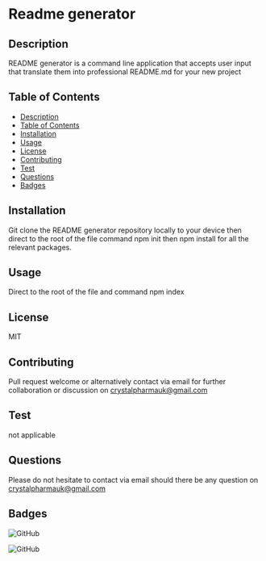 # Readme generator
## Description
README generator is a command line application that accepts user input that translate them into professional README.md for your new project
    
## Table of Contents
- [Description](#Description)
- [Table of Contents](#Table-of-Contents)
- [Installation](#Installation)
- [Usage](#Usage)
- [License](#License)
- [Contributing](#Contributing)
- [Test](#Test)
- [Questions](#Questions)
- [Badges](#Badges)

## Installation
Git clone the README generator repository locally to your device then direct to the root of the file command npm init then npm install for all the relevant packages.
## Usage
Direct to the root of the file and command npm index
    
## License
MIT
    
## Contributing
Pull request welcome or alternatively contact via email for further collaboration or discussion on crystalpharmauk@gmail.com
    
## Test
not applicable
    
## Questions
Please do not hesitate to contact via email should there be any question on crystalpharmauk@gmail.com

## Badges
![GitHub](https://img.shields.io/github/languages/top/CrystalPharma/README-generator)

![GitHub](https://img.shields.io/github/license/CrystalPharma/README-generator)